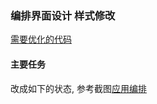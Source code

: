 ### 编排界面设计 样式修改
[需要优化的代码](../../src/views/apps/AppEditor.vue) 
#### 主要任务
 
改成如下的状态, 参考截图[应用编排](./2.样式修改.png)
 
